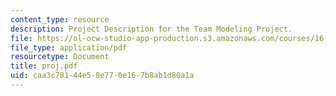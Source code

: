 ```yaml
---
content_type: resource
description: Project Description for the Team Modeling Project.
file: https://ol-ocw-studio-app-production.s3.amazonaws.com/courses/16-540-internal-flows-in-turbomachines-spring-2006/caa3c78144e58e770e167b8ab1d80a1a_proj.pdf
file_type: application/pdf
resourcetype: Document
title: proj.pdf
uid: caa3c781-44e5-8e77-0e16-7b8ab1d80a1a
---
```


